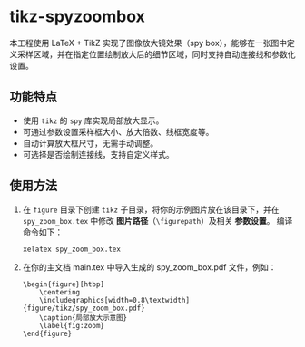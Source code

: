 # tikz-spyzoombox

本工程使用 LaTeX + TikZ 实现了图像放大镜效果（spy box），能够在一张图中定义采样区域，并在指定位置绘制放大后的细节区域，同时支持自动连接线和参数化设置。

## 功能特点
- 使用 `tikz` 的 `spy` 库实现局部放大显示。
- 可通过参数设置采样框大小、放大倍数、线框宽度等。
- 自动计算放大框尺寸，无需手动调整。
- 可选择是否绘制连接线，支持自定义样式。

## 使用方法
1. 在 `figure` 目录下创建 `tikz` 子目录，将你的示例图片放在该目录下，并在 `spy_zoom_box.tex` 中修改 **图片路径**（`\figurepath`）及相关 **参数设置**。 
   编译命令如下：
   
   ```bash
   xelatex spy_zoom_box.tex
   ```
   
2. 在你的主文档 main.tex 中导入生成的 spy_zoom_box.pdf 文件，例如：

    ```
    \begin{figure}[htbp]
        \centering
        \includegraphics[width=0.8\textwidth]{figure/tikz/spy_zoom_box.pdf}
        \caption{局部放大示意图}
        \label{fig:zoom}
    \end{figure}
    ```